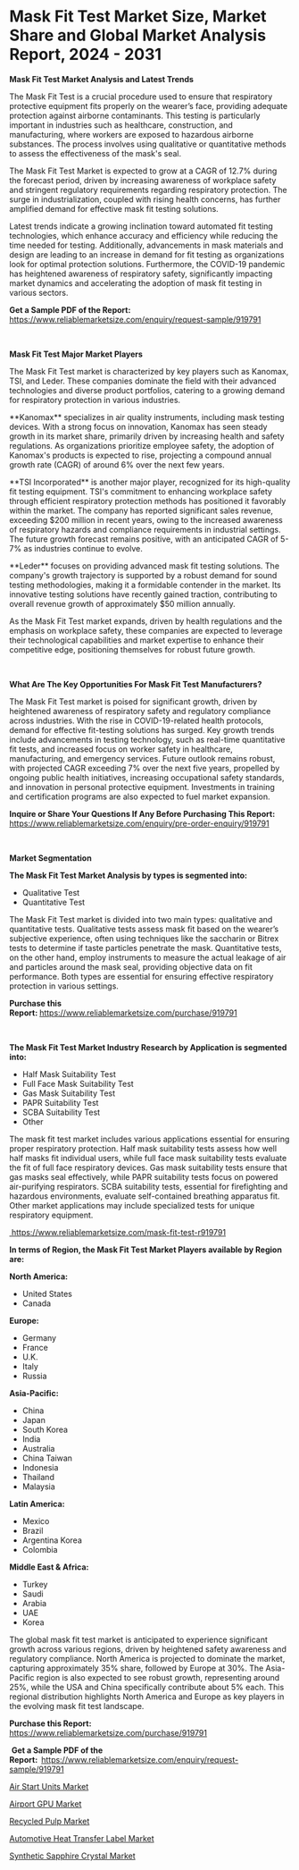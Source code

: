 <p><h1>Mask Fit Test Market Size, Market Share and Global Market Analysis Report, 2024 - 2031</h1></p><p><strong>Mask Fit Test Market Analysis and Latest Trends</strong></p>
<p><p>The Mask Fit Test is a crucial procedure used to ensure that respiratory protective equipment fits properly on the wearer’s face, providing adequate protection against airborne contaminants. This testing is particularly important in industries such as healthcare, construction, and manufacturing, where workers are exposed to hazardous airborne substances. The process involves using qualitative or quantitative methods to assess the effectiveness of the mask's seal.</p><p>The Mask Fit Test Market is expected to grow at a CAGR of 12.7% during the forecast period, driven by increasing awareness of workplace safety and stringent regulatory requirements regarding respiratory protection. The surge in industrialization, coupled with rising health concerns, has further amplified demand for effective mask fit testing solutions.</p><p>Latest trends indicate a growing inclination toward automated fit testing technologies, which enhance accuracy and efficiency while reducing the time needed for testing. Additionally, advancements in mask materials and design are leading to an increase in demand for fit testing as organizations look for optimal protection solutions. Furthermore, the COVID-19 pandemic has heightened awareness of respiratory safety, significantly impacting market dynamics and accelerating the adoption of mask fit testing in various sectors.</p></p>
<p><strong>Get a Sample PDF of the Report:&nbsp;</strong> <a href="https://www.reliablemarketsize.com/enquiry/request-sample/919791">https://www.reliablemarketsize.com/enquiry/request-sample/919791</a></p>
<p>&nbsp;</p>
<p><strong>Mask Fit Test Major Market Players</strong></p>
<p><p>The Mask Fit Test market is characterized by key players such as Kanomax, TSI, and Leder. These companies dominate the field with their advanced technologies and diverse product portfolios, catering to a growing demand for respiratory protection in various industries.</p><p>**Kanomax** specializes in air quality instruments, including mask testing devices. With a strong focus on innovation, Kanomax has seen steady growth in its market share, primarily driven by increasing health and safety regulations. As organizations prioritize employee safety, the adoption of Kanomax's products is expected to rise, projecting a compound annual growth rate (CAGR) of around 6% over the next few years.</p><p>**TSI Incorporated** is another major player, recognized for its high-quality fit testing equipment. TSI's commitment to enhancing workplace safety through efficient respiratory protection methods has positioned it favorably within the market. The company has reported significant sales revenue, exceeding $200 million in recent years, owing to the increased awareness of respiratory hazards and compliance requirements in industrial settings. The future growth forecast remains positive, with an anticipated CAGR of 5-7% as industries continue to evolve.</p><p>**Leder** focuses on providing advanced mask fit testing solutions. The company's growth trajectory is supported by a robust demand for sound testing methodologies, making it a formidable contender in the market. Its innovative testing solutions have recently gained traction, contributing to overall revenue growth of approximately $50 million annually.</p><p>As the Mask Fit Test market expands, driven by health regulations and the emphasis on workplace safety, these companies are expected to leverage their technological capabilities and market expertise to enhance their competitive edge, positioning themselves for robust future growth.</p></p>
<p>&nbsp;</p>
<p><strong>What Are The Key Opportunities For Mask Fit Test Manufacturers?</strong></p>
<p><p>The Mask Fit Test market is poised for significant growth, driven by heightened awareness of respiratory safety and regulatory compliance across industries. With the rise in COVID-19-related health protocols, demand for effective fit-testing solutions has surged. Key growth trends include advancements in testing technology, such as real-time quantitative fit tests, and increased focus on worker safety in healthcare, manufacturing, and emergency services. Future outlook remains robust, with projected CAGR exceeding 7% over the next five years, propelled by ongoing public health initiatives, increasing occupational safety standards, and innovation in personal protective equipment. Investments in training and certification programs are also expected to fuel market expansion.</p></p>
<p><strong>Inquire or Share Your Questions If Any Before Purchasing This Report:</strong> <a href="https://www.reliablemarketsize.com/enquiry/pre-order-enquiry/919791">https://www.reliablemarketsize.com/enquiry/pre-order-enquiry/919791</a></p>
<p>&nbsp;</p>
<p><strong>Market Segmentation</strong></p>
<p><strong>The Mask Fit Test Market Analysis by types is segmented into:</strong></p>
<p><ul><li>Qualitative Test</li><li>Quantitative Test</li></ul></p>
<p><p>The Mask Fit Test market is divided into two main types: qualitative and quantitative tests. Qualitative tests assess mask fit based on the wearer’s subjective experience, often using techniques like the saccharin or Bitrex tests to determine if taste particles penetrate the mask. Quantitative tests, on the other hand, employ instruments to measure the actual leakage of air and particles around the mask seal, providing objective data on fit performance. Both types are essential for ensuring effective respiratory protection in various settings.</p></p>
<p><strong>Purchase this Report:&nbsp;</strong><a href="https://www.reliablemarketsize.com/purchase/919791">https://www.reliablemarketsize.com/purchase/919791</a></p>
<p>&nbsp;</p>
<p><strong>The Mask Fit Test Market Industry Research by Application is segmented into:</strong></p>
<p><ul><li>Half Mask Suitability Test</li><li>Full Face Mask Suitability Test</li><li>Gas Mask Suitability Test</li><li>PAPR Suitability Test</li><li>SCBA Suitability Test</li><li>Other</li></ul></p>
<p><p>The mask fit test market includes various applications essential for ensuring proper respiratory protection. Half mask suitability tests assess how well half masks fit individual users, while full face mask suitability tests evaluate the fit of full face respiratory devices. Gas mask suitability tests ensure that gas masks seal effectively, while PAPR suitability tests focus on powered air-purifying respirators. SCBA suitability tests, essential for firefighting and hazardous environments, evaluate self-contained breathing apparatus fit. Other market applications may include specialized tests for unique respiratory equipment.</p></p>
<p><a href="https://www.reliablemarketsize.com/mask-fit-test-r919791">&nbsp;https://www.reliablemarketsize.com/mask-fit-test-r919791</a></p>
<p><strong>In terms of Region, the Mask Fit Test Market Players available by Region are:</strong></p>
<p>
    <p> <strong> North America: </strong>
        <ul>
            <li>United States</li>
            <li>Canada</li>
        </ul>
        </p> 
    <p> <strong> Europe: </strong>
        <ul>
            <li>Germany</li>
            <li>France</li>
            <li>U.K.</li>
            <li>Italy</li>
            <li>Russia</li>
        </ul>
        </p> 
    <p> <strong> Asia-Pacific: </strong>
        <ul>
            <li>China</li>
            <li>Japan</li>
            <li>South Korea</li>
            <li>India</li>
            <li>Australia</li>
            <li>China Taiwan</li>
            <li>Indonesia</li>
            <li>Thailand</li>
            <li>Malaysia</li>
        </ul>
        </p> 
    <p> <strong> Latin America: </strong>
        <ul>
            <li>Mexico</li>
            <li>Brazil</li>
            <li>Argentina Korea</li>
            <li>Colombia</li>
        </ul>
        </p> 
    <p> <strong> Middle East & Africa: </strong>
        <ul>
            <li>Turkey</li>
            <li>Saudi</li>
            <li>Arabia</li>
            <li>UAE</li>
            <li>Korea</li>
        </ul>
    </p>
    </p>
<p><p>The global mask fit test market is anticipated to experience significant growth across various regions, driven by heightened safety awareness and regulatory compliance. North America is projected to dominate the market, capturing approximately 35% share, followed by Europe at 30%. The Asia-Pacific region is also expected to see robust growth, representing around 25%, while the USA and China specifically contribute about 5% each. This regional distribution highlights North America and Europe as key players in the evolving mask fit test landscape.</p></p>
<p><strong>Purchase this Report: </strong><a href="https://www.reliablemarketsize.com/purchase/919791">https://www.reliablemarketsize.com/purchase/919791</a></p>
<p>&nbsp;<strong>Get a Sample PDF of the Report:&nbsp;&nbsp;</strong><a href="https://www.reliablemarketsize.com/enquiry/request-sample/919791">https://www.reliablemarketsize.com/enquiry/request-sample/919791</a></p>
<p><strong></strong></p>
<p><p><a href="https://www.linkedin.com/pulse/air-start-units-market-global-regional-analysis-focus-region-bwbjf?trackingId=qfe1mq%2FnRXGt8sI%2FizrhvA%3D%3D">Air Start Units Market</a></p><p><a href="https://www.linkedin.com/pulse/evaluating-global-airport-gpu-market-trends-growth-opportunities-dxn4f?trackingId=D8wZdleNRf2qIr7u1Wv7rQ%3D%3D">Airport GPU Market</a></p><p><a href="https://medium.com/@shanypaucek/this-report-aims-to-provide-a-comprehensive-presentation-of-the-global-market-for-recycled-pulp-e3e2bad4d0c4">Recycled Pulp Market</a></p><p><a href="https://issuu.com/reportprime-2/docs/automotive-heat-transfer-label-mark_7221c28cbba784">Automotive Heat Transfer Label Market</a></p><p><a href="https://medium.com/@sahanad234/the-synthetic-sapphire-crystal-market-is-anticipated-to-experience-significant-growth-with-a-293f947d07d9">Synthetic Sapphire Crystal Market</a></p></p>
